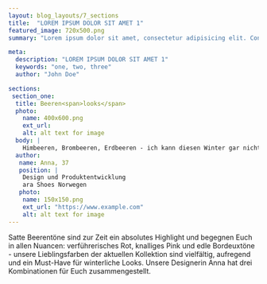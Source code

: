 ```yaml
---
layout: blog_layouts/7_sections
title:  "LOREM IPSUM DOLOR SIT AMET 1"
featured_image: 720x500.png
summary: "Lorem ipsum dolor sit amet, consectetur adipisicing elit. Consequuntur, et!"

meta:
  description: "LOREM IPSUM DOLOR SIT AMET 1"
  keywords: "one, two, three"
  author: "John Doe"

sections:
 section_one:
  title: Beeren<span>looks</span>
  photo:
    name: 400x600.png
    ext_url:
    alt: alt text for image
  body: |
    Himbeeren, Brombeeren, Erdbeeren - ich kann diesen Winter gar nicht genug kriegen von den bunten Früchten. Mein Tipp für lässige Looks: Color- Blocking - kombiniert die Farben in allen Facetten und schreckt auch vor wilden Kombinationen nicht zurück!
  author:
   name: Anna, 37
   position: |
    Design und Produktentwicklung
    ara Shoes Norwegen
   photo:
    name: 150x150.png
    ext_url: "https://www.example.com"
    alt: alt text for image
---
```


Satte Beerentöne sind zur Zeit ein absolutes Highlight und begegnen Euch in allen Nuancen: verführerisches Rot, knalliges Pink und edle Bordeuxtöne - unsere Lieblingsfarben der aktuellen Kollektion sind vielfältig, aufregend und ein Must-Have für winterliche Looks. Unsere Designerin Anna hat drei Kombinationen für Euch zusammengestellt.
